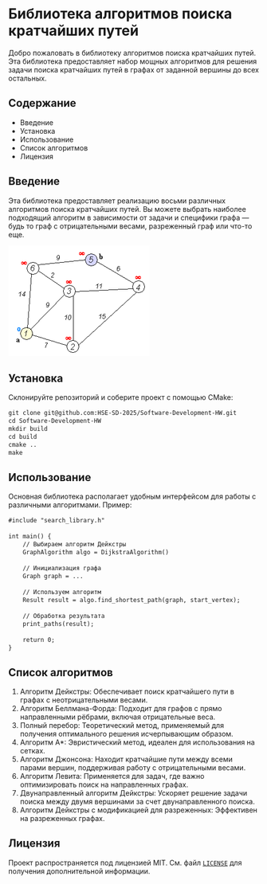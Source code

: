 # Библиотека алгоритмов поиска кратчайших путей

Добро пожаловать в библиотеку алгоритмов поиска кратчайших путей. Эта библиотека предоставляет набор мощных алгоритмов для решения задачи поиска кратчайших путей в графах от заданной вершины до всех остальных.

## Содержание

- Введение
- Установка
- Использование
- Список алгоритмов
- Лицензия

## Введение

Эта библиотека предоставляет реализацию восьми различных алгоритмов поиска кратчайших путей. Вы можете выбрать наиболее подходящий алгоритм в зависимости от задачи и специфики графа — будь то граф с отрицательными весами, разреженный граф или что-то еще.

![Пример решения задачи с помощью алгоритма Дейкстры](dijkstra_animation.gif)

## Установка

Склонируйте репозиторий и соберите проект с помощью CMake:
```
git clone git@github.com:HSE-SD-2025/Software-Development-HW.git
cd Software-Development-HW
mkdir build
cd build
cmake ..
make
```
## Использование

Основная библиотека располагает удобным интерфейсом для работы с различными алгоритмами. Пример:
```
#include "search_library.h"

int main() {
    // Выбираем алгоритм Дейкстры
    GraphAlgorithm algo = DijkstraAlgorithm()

    // Инициализация графа
    Graph graph = ...

    // Используем алгоритм
    Result result = algo.find_shortest_path(graph, start_vertex);

    // Обработка результата
    print_paths(result);

    return 0;
}
```

## Список алгоритмов

1. Алгоритм Дейкстры: Обеспечивает поиск кратчайшего пути в графах с неотрицательными весами.
2. Алгоритм Беллмана-Форда: Подходит для графов с прямо направленными рёбрами, включая отрицательные веса.
3. Полный перебор: Теоретический метод, применяемый для получения оптимального решения исчерпывающим образом.
4. Алгоритм A*: Эвристический метод, идеален для использования на сетках.
5. Алгоритм Джонсона: Находит кратчайшие пути между всеми парами вершин, поддерживая работу с отрицательными весами.
6. Алгоритм Левита: Применяется для задач, где важно оптимизировать поиск на направленных графах.
7. Двунаправленный алгоритм Дейкстры: Ускоряет решение задачи поиска между двумя вершинами за счет двунаправленного поиска.
8. Алгоритм Дейкстры с модификацией для разреженных: Эффективен на разреженных графах.

## Лицензия

Проект распространяется под лицензией MIT. См. файл [`LICENSE`](LICENSE) для получения дополнительной информации.

